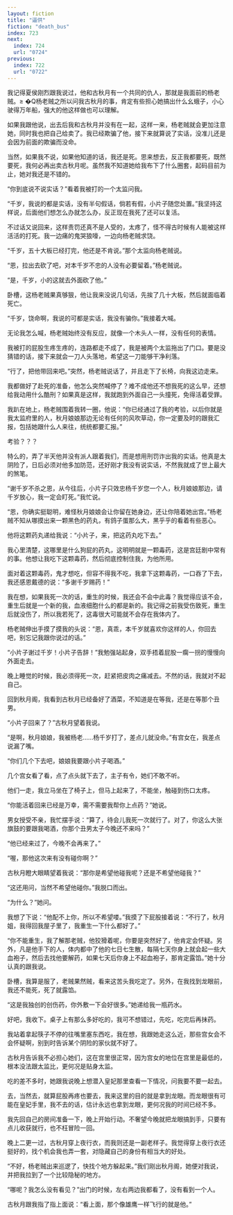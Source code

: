 ```yaml
---
layout: fiction
title: "逼供"
fiction: "death_bus"
index: 723
next:
  index: 724
  url: "0724"
previous:
  index: 722
  url: "0722"
---
```

我记得夏侯刚烈跟我说过，他和古秋月有一个共同的仇人，那就是我面前的杨老贼。≥  �Q杨老贼之所以问我古秋月的事，肯定有些担心她搞出什么幺蛾子，小心驶得万年船，强大的他这样做也可以理解。

如果我跟他说，出去后我和古秋月并没有在一起，这样一来，杨老贼就会更加注意她，同时我也把自己给卖了。我已经欺骗了他，接下来就算说了实话，没准儿还是会因为前面的欺骗而没命。

当然，如果我不说，如果他知道的话，我还是死。思来想去，反正我都要死，既然要死，我何必再出卖古秋月呢。虽然我不知道她给我布下了什么圈套，起码目前为止，她对我还是不错的。

“你到底说不说实话？”看着我被打的一个太监问我。

“千岁，我说的都是实话，没有半句假话，倘若有假，小片子随您处置。”我坚持这样说，后面他们想怎么办就怎么办，反正现在我死了还可以复活。

不过话又说回来，这样责罚还真不是人受的，太疼了，怪不得古时候有人能被这样活活的打死。我一边痛的鬼哭狼嚎，一边向杨老贼求饶。

“千岁，五十大板已经打完，他还是不肯说。”那个太监向杨老贼说。

“恩，拉出去砍了吧，对本千岁不忠的人没有必要留着。”杨老贼说。

“是，千岁，小的这就去外面砍了他。”

卧槽，这杨老贼果真够狠，他让我来没说几句话，先挨了几十大板，然后就面临着死亡。

“千岁，饶命啊，我说的可都是实话，我没有骗你。”我接着大喊。

无论我怎么喊，杨老贼始终没有反应，就像一个木头人一样，没有任何的表情。

我被打的屁股生疼生疼的，连路都走不成了，我是被两个太监拖出了门口。要是没猜错的话，接下来就会一刀人头落地，希望这一刀能够干净利落。

“行了，把他带回来吧。”突然，杨老贼说话了，并且走下了长椅，向我这边走来。

我都做好了赴死的准备，他怎么突然喊停了？难不成他还不想我死的这么早，还想给我动用什么酷刑？如果真是这样，我就跑到外面自己一头撞死，免得活着受罪。

我趴在地上，杨老贼围着我转一圈，他说：“你已经通过了我的考验，以后你就是我太监府里的人，秋月娘娘那边无论有任何的风吹草动，你一定要及时的跟我汇报，包括她跟什么人来往，统统都要汇报。”

考验？？？

特么的，弄了半天他并没有派人跟着我们，而是想用刑罚诈出我的实话。他真是太阴险了，日后必须对他多加防范，还好刚才我没有说实话，不然我就成了世上最大的煞笔。

“谢千岁不杀之恩，从今往后，小片子只效忠杨千岁您一个人，秋月娘娘那边，请千岁放心，我一定会盯死。”我忙说。

“恩，你确实挺聪明，难怪秋月娘娘会让你留在她身边，还让你陪着她出宫。”杨老贼不知从哪摸出来一颗黑色的药丸，有鸽子蛋那么大，黑乎乎的看着有些恶心。

他将这颗药丸递给我说：“小片子，来，把这药丸吃下去。”

我心里清楚，这哪里是什么狗屁的药丸，这明明就是一颗毒药，这是宫廷剧中常有的事。他想让我吃下这颗毒药，然后彻底控制住我，为他所用。

面对着这颗毒药，鬼才想吃，但容不得我不吃，我拿下这颗毒药，一口吞了下去，我还感恩戴德的说：“多谢千岁赐药！”

我在想，如果我死一次的话，重生的时候，我还会不会中此毒？我觉得应该不会，重生后就是一个新的我，血液细胞什么的都是新的。我记得之前我受伤致死，重生后就没伤了，所以我若死了，这毒很大可能就不会存在我体内了。

杨老贼伸出手摸了摸我的头说：“恩，真乖，本千岁就喜欢你这样的人，你回去吧，别忘记我跟你说过的话。”

“小片子谢过千岁！小片子告辞！”我勉强站起身，双手捂着屁股一瘸一拐的慢慢向外面走去。

晚上睡觉的时候，我必须得死一次，赶紧把皮肉之痛减去。不然的话，我就对不起自己。

回到秋月阁，我看到古秋月已经备好了酒菜，不知道是在等我，还是在等那个丑男。

“小片子回来了？”古秋月望着我说。

“是啊，秋月娘娘，我被杨老……杨千岁打了，差点儿就没命。”有宫女在，我差点说漏了嘴。

“你们几个下去吧，娘娘我要跟小片子喝酒。”

几个宫女看了看，点了点头就下去了，主子有令，她们不敢不听。

他们一走，我立马坐在了椅子上，但马上起来了，不能坐，触碰到伤口太疼。

“你能活着回来已经是万幸，需不需要我帮你上点药？”她说。

男女授受不亲，我忙摆手说：“算了，待会儿我死一次就行了。对了，你这么大张旗鼓的要跟我喝酒，你那个丑男太子今晚还不来吗？”

“他已经来过了，今晚不会再来了。”

“喔，那他这次来有没有碰你啊？”

古秋月瞪大眼睛望着我说：“那你是希望他碰我呢？还是不希望他碰我？”

“这还用问，当然不希望他碰你。”我脱口而出。

“为什么？”她问。

我想了下说：“他配不上你，所以不希望喽。”我摸了下屁股接着说：“不行了，秋月姐，我得回我屋子里了，我重生一下什么都好了。”

“你不能重生，我了解那老贼，他狡猾着呢，你要是突然好了，他肯定会怀疑。另外，凡是他手下的人，体内都中了他的七日七生散，每隔七天你身上就会起一些大血袍子，然后去找他要解药，如果七天后你身上不起血袍子，那肯定露馅。”她十分认真的跟我说。

卧槽，我算是服了，老贼果然贼，看来这苦头我吃定了。另外，在我找到龙眼前，我还不能死，死了就露馅。

“这是我独创的创伤药，你外敷一下会好很多。”她递给我一瓶药水。

好吧，我收下。桌子上有那么多好吃的，我可不想错过，先吃，吃完后再抹药。

我站着拿起筷子不停的往嘴里塞东西吃，我在想，我跟她走这么近，那些宫女会不会怀疑啊，别到时告诉某个阴险的家伙就不好了。

古秋月告诉我不必担心她们，这在宫里很正常，因为宫女的地位在宫里是最低的，根本没法跟太监比，更何况是贴身太监。

吃的差不多时，她跟我说晚上想潜入皇妃那里查看一下情况，问我要不要一起去。

去，当然去，就算屁股再疼也要去，我来这里的目的就是拿到龙眼。而龙眼很有可能在皇妃手里，我不去的话，估计永远也拿到龙眼，更何况我的时间已经不多。

我先回自己的房间准备一下，晚上开始行动。不奢望今晚就把龙眼搞到手，只要有点儿收获就行，也不枉冒险一回。

晚上二更一过，古秋月穿上夜行衣，而我则还是一副老样子。我觉得穿上夜行衣还挺好的，找个机会我也弄一套，对隐藏自己的身份有相当大的好处。

“不好，杨老贼出来巡逻了，快找个地方躲起来。”我们刚出秋月阁，她便对我说，并把我拉到了一个比较隐秘的地方。

“哪呢？我怎么没有看见？”出门的时候，左右两边我都看了，没有看到一个人。

古秋月跟我指了指上面说：“看上面，那个像雄鹰一样飞行的就是他。”